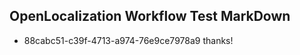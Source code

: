 ## OpenLocalization Workflow Test MarkDown
* 88cabc51-c39f-4713-a974-76e9ce7978a9 thanks!

<!--HONumber=Aug16_HO4-->


